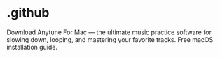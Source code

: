 # .github
Download Anytune For Mac — the ultimate music practice software for slowing down, looping, and mastering your favorite tracks. Free macOS installation guide.
